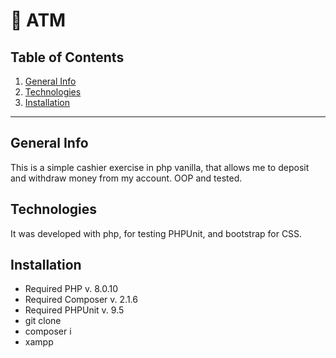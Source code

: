 # 💸 ATM

## Table of Contents

1. [General Info](#general-info)
2. [Technologies](#technologies)
3. [Installation](#installation)

---

## General Info

This is a simple cashier exercise in php vanilla, that allows me to deposit and withdraw money from my account. OOP and tested.

## Technologies

It was developed with php, for testing PHPUnit, and bootstrap for CSS.

## Installation

- Required PHP v. 8.0.10
- Required Composer v. 2.1.6
- Required PHPUnit v. 9.5
- git clone <repository>
- composer i
- xampp
